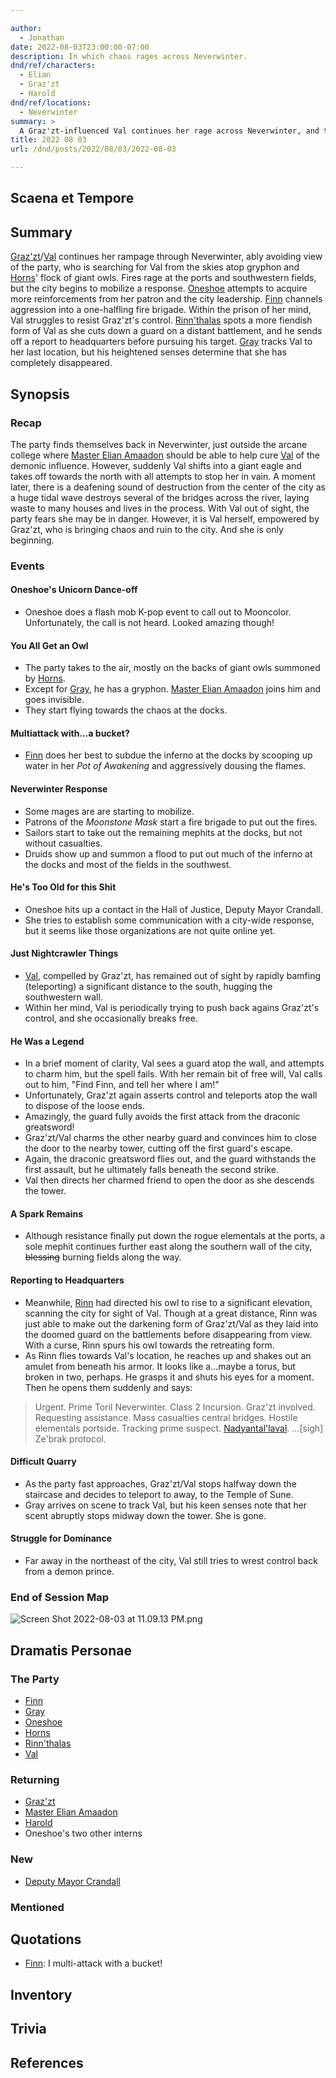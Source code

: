 ```yaml
---

author:
  - Jonathan
date: 2022-08-03T23:00:00-07:00
description: In which chaos rages across Neverwinter.
dnd/ref/characters:
  - Elian
  - Graz'zt
  - Harold
dnd/ref/locations:
  - Neverwinter
summary: >
  A Graz'zt-influenced Val continues her rage across Neverwinter, and the party desparately tries to make sense of what is happening.
title: 2022 08 03
url: /dnd/posts/2022/08/03/2022-08-03

---
```


## Scaena et Tempore

## Summary

[Graz'zt](/dnd/npcs/grazzt)/[Val](/dnd/characters/val) continues her rampage through Neverwinter, ably avoiding view of the party, who is searching for Val from the skies atop gryphon and [Horns](/dnd/characters/horns)' flock of giant owls. Fires rage at the ports and southwestern fields, but the city begins to mobilize a response. [Oneshoe](/dnd/characters/oneshoe) attempts to acquire more reinforcements from her patron and the city leadership. [Finn](/dnd/characters/finn) channels aggression into a one-halfling fire brigade. Within the prison of her mind, Val struggles to resist Graz'zt's control. [Rinn'thalas](/dnd/characters/rinnthalas-liadon) spots a more fiendish form of Val as she cuts down a guard on a distant battlement, and he sends off a report to headquarters before pursuing his target. [Gray](/dnd/characters/haeltin-var-astora) tracks Val to her last location, but his heightened senses determine that she has completely disappeared.

## Synopsis

### Recap

The party finds themselves back in Neverwinter, just outside the arcane college where [Master Elian Amaadon](/dnd/npcs/elian-amaadon) should be able to help cure [Val](/dnd/characters/val) of the demonic influence. However, suddenly Val shifts into a giant eagle and takes off towards the north with all attempts to stop her in vain. A moment later, there is a deafening sound of destruction from the center of the city as a huge tidal wave destroys several of the bridges across the river, laying waste to many houses and lives in the process. With Val out of sight, the party fears she may be in danger. However, it is Val herself, empowered by Graz'zt, who is bringing chaos and ruin to the city. And she is only beginning.

### Events

#### Oneshoe's Unicorn Dance-off

- Oneshoe does a flash mob K-pop event to call out to Mooncolor. Unfortunately, the call is not heard. Looked amazing though!

#### You All Get an Owl

- The party takes to the air, mostly on the backs of giant owls summoned by [Horns](/dnd/characters/horns).
- Except for [Gray](/dnd/characters/haeltin-var-astora), he has a gryphon. [Master Elian Amaadon](/dnd/npcs/elian-amaadon) joins him and goes invisible. 
- They start flying towards the chaos at the docks.

#### Multiattack with...a bucket?

- [Finn](/dnd/characters/finn) does her best to subdue the inferno at the docks by scooping up water in her *Pot of Awakening* and aggressively dousing the flames.

#### Neverwinter Response

- Some mages are are starting to mobilize.
- Patrons of the *Moonstone Mask* start a fire brigade to put out the fires.
- Sailors start to take out the remaining mephits at the docks, but not without casualties.
- Druids show up and summon a flood to put out much of the inferno at the docks and most of the fields in the southwest.

#### He's Too Old for this Shit

- Oneshoe hits up a contact in the Hall of Justice, Deputy Mayor Crandall. 
- She tries to establish some communication with a city-wide response, but it seems like those organizations are not quite online yet.

#### Just Nightcrawler Things

- [Val](/dnd/characters/val), compelled by Graz'zt, has remained out of sight by rapidly bamfing (teleporting) a significant distance to the south, hugging the southwestern wall.
- Within her mind, Val is periodically trying to push back agains Graz'zt's control, and she occasionally breaks free.

#### He Was a Legend

- In a brief moment of clarity, Val sees a guard atop the wall, and attempts to charm him, but the spell fails. With her remain bit of free will, Val calls out to him, "Find Finn, and tell her where I am!"
- Unfortunately, Graz'zt again asserts control and teleports atop the wall to dispose of the loose ends.
- Amazingly, the guard fully avoids the first attack from the draconic greatsword!
- Graz'zt/Val charms the other nearby guard and convinces him to close the door to the nearby tower, cutting off the first guard's escape.
- Again, the draconic greatsword flies out, and the guard withstands the first assault, but he ultimately falls beneath the second strike.
- Val then directs her charmed friend to open the door as she descends the tower.

#### A Spark Remains

- Although resistance finally put down the rogue elementals at the ports, a sole mephit continues further east along the southern wall of the city, ~~blessing~~ burning fields along the way. 

#### Reporting to Headquarters

- Meanwhile, [Rinn](/dnd/characters/rinnthalas-liadon) had directed his owl to rise to a significant elevation, scanning the city for sight of Val. Though at a great distance, Rinn was just able to make out the darkening form of Graz'zt/Val as they laid into the doomed guard on the battlements before disappearing from view. With a curse, Rinn spurs his owl towards the retreating form.
- As Rinn flies towards Val's location, he reaches up and shakes out an amulet from beneath his armor. It looks like a...maybe a torus, but broken in two, perhaps. He grasps it and shuts his eyes for a moment. Then he opens them suddenly and says:

> Urgent. Prime Toril Neverwinter.
> Class 2 Incursion.
> Graz'zt involved.
> Requesting assistance.
> Mass casualties central bridges.
> Hostile elementals portside.
> Tracking prime suspect.
> [Nadyantal'laval](/dnd/characters/val).
> ...\[sigh\]
> Ze'brak protocol.

#### Difficult Quarry

- As the party fast approaches, Graz'zt/Val stops halfway down the staircase and decides to teleport to away, to the Temple of Sune.
- Gray arrives on scene to track Val, but his keen senses note that her scent abruptly stops midway down the tower. She is gone.

#### Struggle for Dominance

- Far away in the northeast of the city, Val still tries to wrest control back from a demon prince.

### End of Session Map

![Screen Shot 2022-08-03 at 11.09.13 PM.png](/images/dnd/screen-shot-2022-08-03-at-11-09-13-pm.png)

## Dramatis Personae

### The Party

- [Finn](/dnd/characters/finn)
- [Gray](/dnd/characters/haeltin-var-astora)
- [Oneshoe](/dnd/characters/oneshoe)
- [Horns](/dnd/characters/horns)
- [Rinn'thalas](/dnd/characters/rinnthalas-liadon)
- [Val](/dnd/characters/val)

### Returning

- [Graz'zt](/dnd/npcs/grazzt)
- [Master Elian Amaadon](/dnd/npcs/elian-amaadon)
- [Harold](/dnd/npcs/harold)
- Oneshoe's two other interns

### New

- [Deputy Mayor Crandall](/dnd/npcs/deputy-mayor-crandall)

### Mentioned

## Quotations

- [Finn](/dnd/characters/finn): I multi-attack with a bucket!

## Inventory

## Trivia

## References
